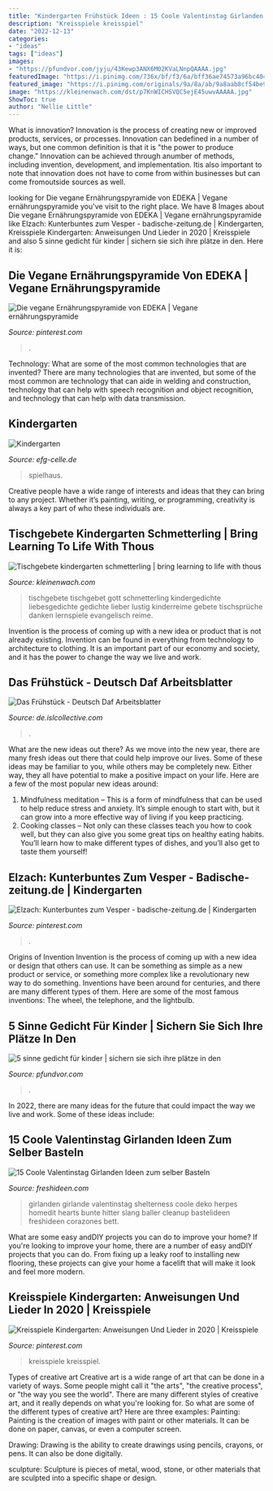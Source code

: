 ```yaml
---
title: "Kindergarten Frühstück Ideen : 15 Coole Valentinstag Girlanden Ideen Zum Selber Basteln"
description: "Kreisspiele kreisspiel"
date: "2022-12-13"
categories:
- "ideas"
tags: ["ideas"]
images:
- "https://pfundvor.com/jyju/43Kewp3ANX6M02KVaLNnpQAAAA.jpg"
featuredImage: "https://i.pinimg.com/736x/bf/f3/6a/bff36ae74573a96bc4040981f305959c.jpg"
featured_image: "https://i.pinimg.com/originals/9a/8a/ab/9a8aab8cf54be918cf3a8ddcddabf80e.jpg"
image: "https://kleinenwach.com/dst/p7KnWICHSVQC5ejE45uwvAAAAA.jpg"
ShowToc: true
author: "Nellie Little"
---
```



What is innovation?
Innovation is the process of creating new or improved products, services, or processes. Innovation can bedefined in a number of ways, but one common definition is that it is "the power to produce change." Innovation can be achieved through anumber of methods, including invention, development, and implementation. Itis also important to note that innovation does not have to come from within businesses but can come fromoutside sources as well.

	

		
looking for Die vegane Ernährungspyramide von EDEKA | Vegane ernährungspyramide you've visit to the right place. We have 8 Images about Die vegane Ernährungspyramide von EDEKA | Vegane ernährungspyramide like Elzach: Kunterbuntes zum Vesper - badische-zeitung.de | Kindergarten, Kreisspiele Kindergarten: Anweisungen Und Lieder in 2020 | Kreisspiele and also 5 sinne gedicht für kinder | sichern sie sich ihre plätze in den. Here it is:
		
    
## Die Vegane Ernährungspyramide Von EDEKA | Vegane Ernährungspyramide

<img loading=lazy src="https://i.pinimg.com/originals/9a/8a/ab/9a8aab8cf54be918cf3a8ddcddabf80e.jpg" onerror="this.onerror=null;this.src='https://tse2.mm.bing.net/th?id=OIP.SvWMBi2n0PlGLYisuPvLPAHaEK&amp;pid=15.1';" alt="Die vegane Ernährungspyramide von EDEKA | Vegane ernährungspyramide">

_Source: pinterest.com_

>. 

	

Technology: What are some of the most common technologies that are invented?
There are many technologies that are invented, but some of the most common are technology that can aide in welding and construction, technology that can help with speech recognition and object recognition, and technology that can help with data transmission.

    
## Kindergarten

<img loading=lazy src="https://www.efg-celle.de/images/11_IMG_5636.JPG" onerror="this.onerror=null;this.src='https://tse2.mm.bing.net/th?id=OIP.DeX6vn5d1gGM0Ts3EOLL9QHaFj&amp;pid=15.1';" alt="Kindergarten">

_Source: efg-celle.de_

>spielhaus. 

	

Creative people have a wide range of interests and ideas that they can bring to any project. Whether it’s painting, writing, or programming, creativity is always a key part of who these individuals are.

    
## Tischgebete Kindergarten Schmetterling | Bring Learning To Life With Thous

<img loading=lazy src="https://kleinenwach.com/dst/p7KnWICHSVQC5ejE45uwvAAAAA.jpg" onerror="this.onerror=null;this.src='https://tse4.mm.bing.net/th?id=OIP.3BtXB7W1YWu1eptZTe3RkwAAAA&amp;pid=15.1';" alt="Tischgebete kindergarten schmetterling | bring learning to life with thous">

_Source: kleinenwach.com_

>tischgebete tischgebet gott schmetterling kindergedichte liebesgedichte gedichte lieber lustig kinderreime gebete tischsprüche danken lernspiele evangelisch reime. 

	

Invention is the process of coming up with a new idea or product that is not already existing. Invention can be found in everything from technology to architecture to clothing. It is an important part of our economy and society, and it has the power to change the way we live and work.

    
## Das Frühstück - Deutsch Daf Arbeitsblatter

<img loading=lazy src="https://de.islcollective.com/preview/201904/b2/das-fruhstuck-aktivitaten-spiele-arbeitsblatter-bildworterbucher_115755_1.jpg" onerror="this.onerror=null;this.src='https://tse1.mm.bing.net/th?id=OIP.xiUXtZrEADCysaDNVa-bHQHaKd&amp;pid=15.1';" alt="Das Frühstück - Deutsch Daf Arbeitsblatter">

_Source: de.islcollective.com_

>. 

	

What are the new ideas out there?
As we move into the new year, there are many fresh ideas out there that could help improve our lives. Some of these ideas may be familiar to you, while others may be completely new. Either way, they all have potential to make a positive impact on your life. Here are a few of the most popular new ideas around: 
1. Mindfulness meditation – This is a form of mindfulness that can be used to help reduce stress and anxiety. It’s simple enough to start with, but it can grow into a more effective way of living if you keep practicing. 
2. Cooking classes – Not only can these classes teach you how to cook well, but they can also give you some great tips on healthy eating habits. You’ll learn how to make different types of dishes, and you’ll also get to taste them yourself!

    
## Elzach: Kunterbuntes Zum Vesper - Badische-zeitung.de | Kindergarten

<img loading=lazy src="https://i.pinimg.com/originals/14/3c/f3/143cf334426eb0296dda682cfc9080ea.jpg" onerror="this.onerror=null;this.src='https://tse1.mm.bing.net/th?id=OIP.D4AAzCTq0xHAyt5rn4lFVgHaE2&amp;pid=15.1';" alt="Elzach: Kunterbuntes zum Vesper - badische-zeitung.de | Kindergarten">

_Source: pinterest.com_

>. 

	

Origins of Invention
Invention is the process of coming up with a new idea or design that others can use. It can be something as simple as a new product or service, or something more complex like a revolutionary new way to do something. Inventions have been around for centuries, and there are many different types of them. Here are some of the most famous inventions: The wheel, the telephone, and the lightbulb.

    
## 5 Sinne Gedicht Für Kinder | Sichern Sie Sich Ihre Plätze In Den

<img loading=lazy src="https://pfundvor.com/jyju/43Kewp3ANX6M02KVaLNnpQAAAA.jpg" onerror="this.onerror=null;this.src='https://tse2.mm.bing.net/th?id=OIP.C5MyQfxEeNiW8dKOcWdpqwAAAA&amp;pid=15.1';" alt="5 sinne gedicht für kinder | sichern sie sich ihre plätze in den">

_Source: pfundvor.com_

>. 

	

In 2022, there are many ideas for the future that could impact the way we live and work. Some of these ideas include:

    
## 15 Coole Valentinstag Girlanden Ideen Zum Selber Basteln

<img loading=lazy src="https://freshideen.com/wp-content/uploads/2013/01/Bunte-Girlanden.jpg" onerror="this.onerror=null;this.src='https://tse1.mm.bing.net/th?id=OIP.HKjTUOLJm8fLm1BsXbO2bwHaG0&amp;pid=15.1';" alt="15 Coole Valentinstag Girlanden Ideen zum selber Basteln">

_Source: freshideen.com_

>girlanden girlande valentinstag shelterness coole deko herpes homedit hearts bunte hitter slang baller cleanup bastelideen freshideen corazones bett. 

	

What are some easy andDIY projects you can do to improve your home?
If you're looking to improve your home, there are a number of easy andDIY projects that you can do. From fixing up a leaky roof to installing new flooring, these projects can give your home a facelift that will make it look and feel more modern.

    
## Kreisspiele Kindergarten: Anweisungen Und Lieder In 2020 | Kreisspiele

<img loading=lazy src="https://i.pinimg.com/736x/bf/f3/6a/bff36ae74573a96bc4040981f305959c.jpg" onerror="this.onerror=null;this.src='https://tse3.mm.bing.net/th?id=OIP.U9DBqAt6Rji6I95RyVtbhQHaE8&amp;pid=15.1';" alt="Kreisspiele Kindergarten: Anweisungen Und Lieder in 2020 | Kreisspiele">

_Source: pinterest.com_

>kreisspiele kreisspiel. 

	

Types of creative art
Creative art is a wide range of art that can be done in a variety of ways. Some people might call it "the arts", "the creative process", or "the way you see the world". There are many different styles of creative art, and it really depends on what you're looking for. So what are some of the different types of creative art? Here are three examples: 
Painting: Painting is the creation of images with paint or other materials. It can be done on paper, canvas, or even a computer screen.

Drawing: Drawing is the ability to create drawings using pencils, crayons, or pens. It can also be done digitally.

 sculpture: Sculpture is pieces of metal, wood, stone, or other materials that are sculpted into a specific shape or design.

